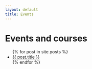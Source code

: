 ```yaml
---
layout: default
title: Events
---
```


# Events and courses

<ul class="list_post">
    {% for post in site.posts %}
  <li><a class="button_post" href="{{ site.baseurl }}{{ post.url }}">{{ post.title }} </a></li>
  {% endfor %}
</ul>
